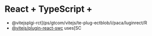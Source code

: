 # React + TypeScript + 

- @vitejsplgi-rct](ps/gtcom/vitejs/te-plug-ectblob/i/paca/luginrect/R
- [@vitejs/plugin-react-swc](https://github.com/vitejs/vite-plgin-react-swc) uses[SC

